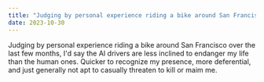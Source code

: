 ```yaml
---
title: "Judging by personal experience riding a bike around San Francisco"
date: 2023-10-30
---
```


Judging by personal experience riding a bike around San Francisco over the last few months, I'd say the AI drivers are less inclined to endanger my life than the human ones. Quicker to recognize my presence, more deferential, and just generally not apt to casually threaten to kill or maim me.


